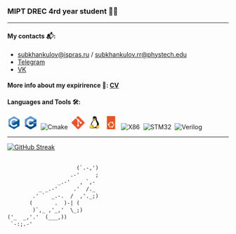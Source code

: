 ### MIPT DREC 4rd year student 👨‍🎓
---

#### My contacts 📬: 
 - subkhankulov@ispras.ru / subkhankulov.rr@phystech.edu  
 - [Telegram](https://t.me/subh4nkulov) 
 - [VK](https://vk.com/subh4nkulov)                      
#### More info about my expirirence 📜: [CV](https://github.com/RustamSubkhankulov/cv/blob/main/cv.pdf)
#### Languages and Tools 🛠️:
<div>
  <img src="https://github.com/devicons/devicon/blob/master/icons/c/c-original.svg" title="C" alt="C" width="30" height="30"/>&nbsp;
  <img src="https://github.com/devicons/devicon/blob/master/icons/cplusplus/cplusplus-original.svg" title="C++" alt="C++" width="30" height="30"/>&nbsp;
  <img src="https://static-00.iconduck.com/assets.00/cmake-icon-512x511-fvtgv3ne.png" title="Cmake" alt="Cmake" width="30" height="30" />&nbsp;
  <img src="https://github.com/devicons/devicon/blob/master/icons/git/git-original.svg" title="GIT"  alt="GIT" width="30" height="30"/>&nbsp;
  <img src="https://github.com/devicons/devicon/blob/master/icons/linux/linux-original.svg" title="Linux" alt="Linux" width="30" height="30"/>&nbsp; 
  <img src="https://github.com/devicons/devicon/blob/master/icons/ubuntu/ubuntu-plain.svg" title="Ubuntu" alt="Ubuntu" width="30" height="30"/>&nbsp;
  <img src="https://w7.pngwing.com/pngs/322/656/png-transparent-x86-64-64-bit-computing-central-processing-unit-computer-icons-hardware-computer-text-rectangle-logo.png" title="X86"  alt="X86" width="30" height="30"/>&nbsp;
  <img src="https://wiki.st.com/stm32mcu/nsfr_img_auth.php/4/4e/STM32.png" title="STM32"  alt="STM32" width="30" height="30"/>&nbsp;
  <img src="https://static-00.iconduck.com/assets.00/file-type-verilog-icon-256x256-goe8p7qm.png" title="Verilog"  alt="Verilog" width="30" height="30"/>&nbsp;
</div>

---
[![GitHub Streak](https://github-readme-streak-stats.herokuapp.com?user=Ropho&theme=dark&mode=weekly)](https://git.io/streak-stats)

```

                      (`.-,')
                    .-'     ;
                _.-'   , `,-
          _ _.-'     .'  /._
        .' `  _.-.  /  ,'._;)
       (       .  )-| (
        )`,_ ,'_,'  \_;)
('_  _,'.'  (___,))
 `-:;.-'
```
